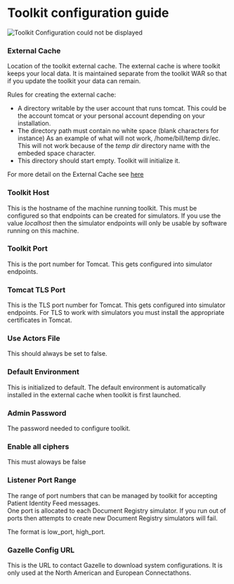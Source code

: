 # Toolkit configuration guide

![Toolkit Configuration could not be displayed](../images/config.png)

### External Cache

Location of the toolkit external cache. The external cache is where toolkit keeps your local data.
It is maintained separate from the toolkit WAR so that if you update the toolkit your data can remain.

Rules for creating the external cache:

* A directory writable by the user account that runs tomcat.  This could be the account tomcat or your personal 
account depending on your installation.
* The directory path must contain no white space (blank characters for instance)
As an example of what will not work, /home/bill/temp dir/ec.  This will not work because of the
 *temp dir* directory name with the embeded space character.
* This directory should start empty.  Toolkit will initialize it.

For more detail on the External Cache see [here](../facilities/external_cache.html)

### Toolkit Host

This is the hostname of the machine running toolkit. This must be configured so that endpoints can be 
created for simulators. If you use the value *localhost* then the simulator endpoints will only be usable
by software running on this machine.

### Toolkit Port

This is the port number for Tomcat. This gets configured into simulator endpoints.

### Tomcat TLS Port

This is the TLS port number for Tomcat. This gets configured into simulator endpoints. For
TLS to work with simulators you must install the appropriate certificates in Tomcat.

### Use Actors File

This should always be set to false.

### Default Environment

This is initialized to default.  The default environment is automatically installed in the external cache
when toolkit is first launched.

### Admin Password

The password needed to configure toolkit.

### Enable all ciphers

This must aloways be false

### Listener Port Range

The range of port numbers that can be managed by toolkit for accepting Patient Identity Feed messages.  
One port is allocated to each Document Registry simulator. If you run out of ports then attempts to create
new Document Registry simulators will fail.

The format is low_port, high_port.  

### Gazelle Config URL

This is the URL to contact Gazelle to download system configurations.  It is only used at the North American
and European Connectathons.  

